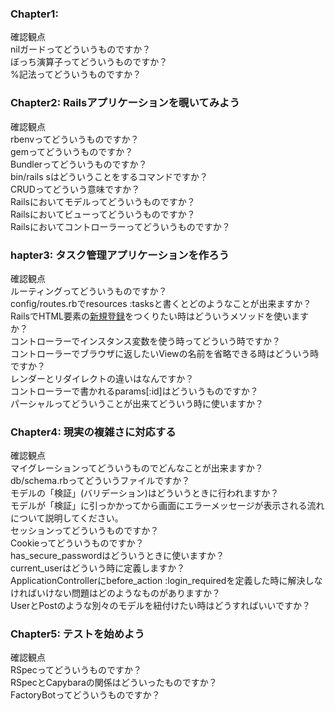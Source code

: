 ### Chapter1:  
確認観点  
nilガードってどういうものですか？  
ぼっち演算子ってどういうものですか？  
%記法ってどういうものですか？  
    
### Chapter2: Railsアプリケーションを覗いてみよう  
確認観点  
rbenvってどういうものですか？  
gemってどういうものですか？  
Bundlerってどういうものですか？  
bin/rails sはどういうことをするコマンドですか？  
CRUDってどういう意味ですか？  
Railsにおいてモデルってどういうものですか？  
Railsにおいてビューってどういうものですか？  
Railsにおいてコントローラーってどういうものですか？  

### hapter3: タスク管理アプリケーションを作ろう    
確認観点  
ルーティングってどういうものですか？  
config/routes.rbでresources :tasksと書くとどのようなことが出来ますか？  
RailsでHTML要素の<a href="#">新規登録</a>をつくりたい時はどういうメソッドを使いますか？  
コントローラーでインスタンス変数を使う時ってどういう時ですか？  
コントローラーでブラウザに返したいViewの名前を省略できる時はどういう時ですか？  
レンダーとリダイレクトの違いはなんですか？  
コントローラーで書かれるparams[:id]はどういうものですか？  
パーシャルってどういうことが出来てどういう時に使いますか？  
  
### Chapter4: 現実の複雑さに対応する  
確認観点  
マイグレーションってどういうものでどんなことが出来ますか？  
db/schema.rbってどういうファイルですか？  
モデルの「検証」(バリデーション)はどういうときに行われますか？  
モデルが「検証」に引っかかってから画面にエラーメッセージが表示される流れについて説明してください。  
セッションってどういうものですか？  
Cookieってどういうものですか？  
has_secure_passwordはどういうときに使いますか？  
current_userはどういう時に定義しますか？  
ApplicationControllerにbefore_action :login_requiredを定義した時に解決しなければいけない問題はどのようなものがありますか？  
UserとPostのような別々のモデルを紐付けたい時はどうすればいいですか？  
  
### Chapter5: テストを始めよう  
確認観点  
RSpecってどういうものですか？  
RSpecとCapybaraの関係はどういったものですか？  
FactoryBotってどういうものですか？  
